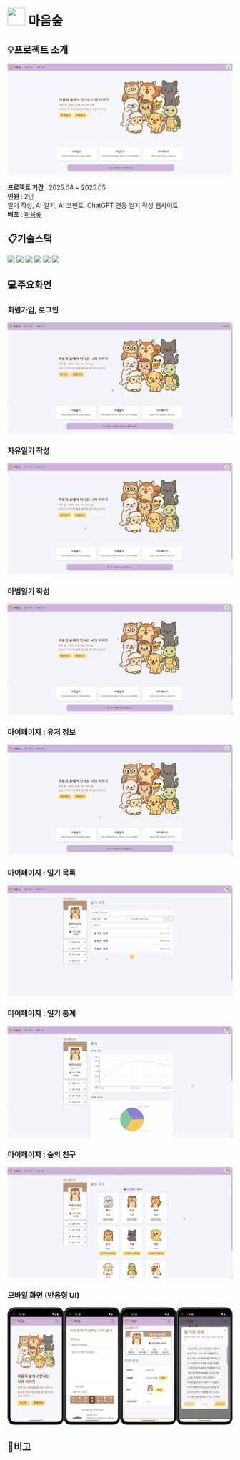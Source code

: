 # <img src="https://raw.githubusercontent.com/AIDiaryProject/AIDiary/refs/heads/main/public/favicon.ico" width="40" height="40"/> 마음숲

## :bulb:프로젝트 소개
![MainScreen](https://raw.githubusercontent.com/AIDiaryProject/AIDiary/refs/heads/main/public/gif/0_main.png)

**프로젝트 기간** : 2025.04 ~ 2025.05<br>
**인원** : 2인 <br>
일기 작성, AI 일기, AI 코멘트.
ChatGPT 연동 일기 작성 웹사이트 <br>
**배포** : [마음숲](https://mindforest-app.vercel.app/)

## :clipboard:기술스택
<img src="https://img.shields.io/badge/javascript-F7DF1E?style=for-the-badge&logo=javascript&logoColor=black">
<img src="https://img.shields.io/badge/react-61DAFB?style=for-the-badge&logo=react&logoColor=black">
<img src="https://img.shields.io/badge/mysql-4479A1?style=for-the-badge&logo=mysql&logoColor=white">
<img src="https://img.shields.io/badge/node.js-339933?style=for-the-badge&logo=Node.js&logoColor=white">
<img src="https://img.shields.io/badge/express-000000?style=for-the-badge&logo=express&logoColor=white">
<img src="https://img.shields.io/badge/bootstrap-7952B3?style=for-the-badge&logo=bootstrap&logoColor=white">

## :computer:주요화면
### 회원가입, 로그인
![LoginScreen](https://raw.githubusercontent.com/AIDiaryProject/AIDiary/refs/heads/main/public/gif/1_loginRegister.gif)

### 자유일기 작성
![FreeDiaryScreen](https://raw.githubusercontent.com/AIDiaryProject/AIDiary/refs/heads/main/public/gif/2_freeDiary.gif)

### 마법일기 작성
![MagicDiaryScreen](https://raw.githubusercontent.com/AIDiaryProject/AIDiary/refs/heads/main/public/gif/3_magicDiary.gif)

### 마이페이지 : 유저 정보
![InfoScreen](https://raw.githubusercontent.com/AIDiaryProject/AIDiary/refs/heads/main/public/gif/4_userInfo.gif)

### 마이페이지 : 일기 목록
![ListScreen](https://raw.githubusercontent.com/AIDiaryProject/AIDiary/refs/heads/main/public/gif/5_list.gif)

### 마이페이지 : 일기 통계
![StatsScreen](https://raw.githubusercontent.com/AIDiaryProject/AIDiary/refs/heads/main/public/gif/6_stats.gif)

### 마이페이지 : 숲의 친구
![ShopScreen](https://raw.githubusercontent.com/AIDiaryProject/AIDiary/refs/heads/main/public/gif/7_shop.gif)

### 모바일 화면 (반응형 UI)
![MobileScreen](https://raw.githubusercontent.com/AIDiaryProject/AIDiary/refs/heads/main/public/gif/0_mobile.png)

## :notebook:비고
